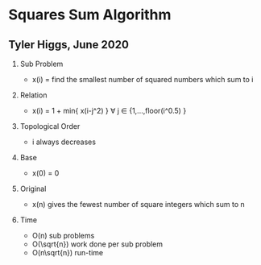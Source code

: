 

# Squares Sum Algorithm
## Tyler Higgs, June 2020



1. Sub Problem
    * x(i) = find the smallest number of squared numbers which sum to i

2. Relation

    * x(i) = 1 + min{ x(i-j^2) } ∀ j ∈ {1,...,floor(i^0.5) } 

3. Topological Order

    * i always decreases

4. Base

    * x(0) = 0

5. Original

    * x(n) gives the fewest number of square integers which sum to n

6. Time

    * O(n) sub problems
    * O(\sqrt{n}) work done per sub problem
    * O(n\sqrt{n}) run-time


